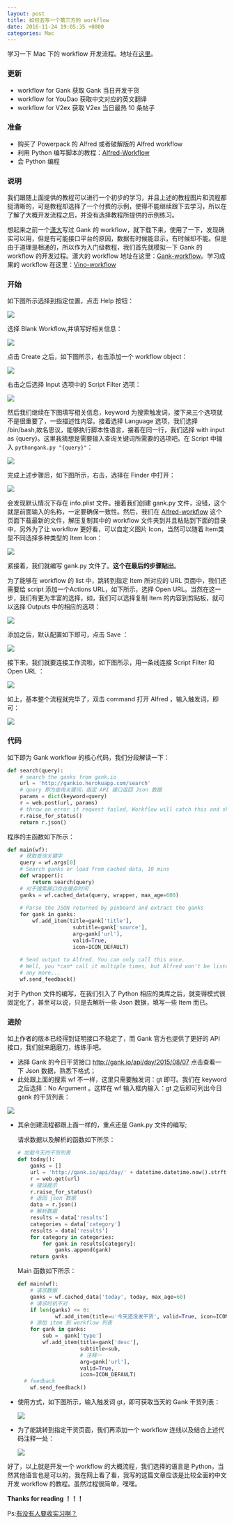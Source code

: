 ```yaml
---
layout: post
title: 如何去写一个第三方的 workflow
date: 2016-11-24 19:05:35 +0800
categories: Mac
---
```


学习一下 Mac 下的 workflow 开发流程。地址在[这里](https://github.com/wuchangfeng/Vino-Workflow)。

### 更新

* workflow for Gank 获取 Gank 当日开发干货
* workflow for YouDao 获取中文对应的英文翻译
* workflow for V2ex 获取 V2ex 当日最热 10 条帖子

### 准备

- 购买了 Powerpack 的 Alfred 或者破解版的 Alfred workflow
- 利用 Python 编写脚本的教程：[Alfred-Workflow](http://www.deanishe.net/alfred-workflow/index.html)
- 会 Python 编程


### 说明

我们跟随上面提供的教程可以进行一个初步的学习，并且上述的教程图片和流程都挺清晰的，可是教程却选择了一个付费的示例，使得不能继续跟下去学习，所以在了解了大概开发流程之后，并没有选择教程所提供的示例练习。

想起来之前一个[潇大](https://github.com/hujiaweibujidao)写过 Gank 的 workflow，就下载下来，使用了一下，发现确实可以用，但是有可能接口平台的原因，数据有时候能显示，有时候却不能。但是由于道理是相通的，所以作为入门级教程，我们首先就模拟一下 Gank 的 workflow 的开发过程。潇大的 workflow 地址在这里：[Gank-workflow](https://github.com/hujiaweibujidao/Gank-Alfred-Workflow)。学习成果的 workflow 在这里：[Vino-workflow](https://github.com/wuchangfeng/Vino-Workflow)

### 开始

如下图所示选择到指定位置，点击 Help 按钮：

![](http://ww2.sinaimg.cn/large/b10d1ea5jw1fa2cyj6j3bj21kw0y1djl.jpg)

选择 Blank Workflow,并填写好相关信息：

![](http://ww1.sinaimg.cn/large/b10d1ea5jw1fa2d0ahqu0j21kw0u2dl7.jpg)

点击 Create 之后，如下图所示，右击添加一个 workflow object：

![](http://ww4.sinaimg.cn/large/b10d1ea5jw1fa2d0mnjraj21kw0xtaei.jpg)

右击之后选择 Input 选项中的 Script Filter 选项：

![](http://ww1.sinaimg.cn/large/b10d1ea5jw1fa2d11xgmmj21kw0xxgrf.jpg)

然后我们继续在下图填写相关信息，keyword 为搜索触发词，接下来三个选项就不是很重要了，一些描述性内容。接着选择 Language 选项，我们选择 /bin/bash,故名思议，能够执行脚本性语言，接着在同一行，我们选择 with input as {query}。这里我猜想是需要输入查询关键词所需要的选项吧。在 Script 中输入 `pythongank.py "{query}"`：

![](http://ww3.sinaimg.cn/large/b10d1ea5jw1fa2d4xjabfj21kw0yewny.jpg)

完成上述步骤后，如下图所示，右击，选择在 Finder 中打开：

![](http://ww1.sinaimg.cn/large/b10d1ea5jw1fa2d4qowgqj21kw0jkgql.jpg)

会发现默认情况下存在 info.plist 文件。接着我们创建 gank.py 文件，没错，这个就是前面输入的名称，一定要确保一致性。然后，我们在 [Alfred-workflow](https://github.com/deanishe/alfred-workflow/releases/tag/v1.24) 这个页面下载最新的文件，解压复制其中的 workflow 文件夹到并且粘贴到下面的目录中，另外为了让 workflow 更好看，可以自定义图片 Icon，当然可以随着 Item类型不同选择多种类型的 Item Icon：

![](http://ww2.sinaimg.cn/large/b10d1ea5jw1fa2d4tv19fj21kw0ty0yo.jpg)

紧接着，我们就编写 gank.py 文件了。**这个在最后的步骤贴出**。

为了能够在 workflow 的 list 中，跳转到指定 Item 所对应的 URL 页面中，我们还需要给 script 添加一个Actions URL，如下所示，选择 Open URL。当然在这一步，我们有更为丰富的选择，如，我们可以选择复制 Item 的内容到剪贴板，就可以选择 Outputs 中的相应的选项：

![](http://ww3.sinaimg.cn/large/b10d1ea5jw1fa2d4y5blrj21kw0y0q9u.jpg)

添加之后，默认配置如下即可，点击 Save ：

![](http://ww4.sinaimg.cn/large/b10d1ea5jw1fa2d4rwylaj21kw0i7jxe.jpg)

接下来，我们就要连接工作流啦，如下图所示，用一条线连接 Script Filter 和 Open URL ：

![](http://ww1.sinaimg.cn/large/b10d1ea5jw1fa2d4qnuywj21kw0jqn1f.jpg)

如上，基本整个流程就完毕了，双击 command 打开 Alfred ，输入触发词，即可：

![](http://ww4.sinaimg.cn/large/b10d1ea5jw1fa2d4waa9ej20xa0aamzv.jpg)

### 代码

如下即为 Gank workflow 的核心代码，我们分段解读一下：

```python
def search(query):
    # search the ganks from gank.io
    url = 'http://gankio.herokuapp.com/search'
    # query 即为查询关键词，指定 API 接口返回 Json 数据
    params = dict(keyword=query)
    r = web.post(url, params)
    # throw an error if request failed, Workflow will catch this and show it to the user
    r.raise_for_status()
    return r.json()
```

程序的主函数如下所示：

```python
def main(wf):
    # 获取查询关键字
    query = wf.args[0]
    # Search ganks or load from cached data, 10 mins
    def wrapper():
        return search(query)
    # 对于搜索接口存在缓存时间
    ganks = wf.cached_data(query, wrapper, max_age=600)
     
    # Parse the JSON returned by pinboard and extract the ganks
    for gank in ganks:
        wf.add_item(title=gank['title'],
                     subtitle=gank['source'],
                     arg=gank['url'], 
                     valid=True,
                     icon=ICON_DEFAULT)
    
    # Send output to Alfred. You can only call this once.
    # Well, you *can* call it multiple times, but Alfred won't be listening
    # any more...
    wf.send_feedback()
```

对于 Python 文件的编写，在我们引入了 Python 相应的类库之后，就变得模式很固定化了，甚至可以说，只是去解析一些 Json 数据，填写一些 Item 而已。

### 进阶

如上作者的版本已经得到证明接口不稳定了，而 Gank 官方也提供了更好的  API 接口，我们就来磨磨刀，练练手吧。

- 选择 Gank 的今日干货接口 http://gank.io/api/day/2015/08/07 点击查看一下 Json 数据，熟悉下格式；
- 此处跟上面的搜索 wf 不一样，这里只需要触发词：gt 即可。我们在 keyword 之后选择：No Argument 。这样在 wf 输入框内输入：gt 之后即可列出今日 gank 的干货列表：

![](http://ww2.sinaimg.cn/large/b10d1ea5jw1fa3ch96g6yj21kw0m8ah0.jpg)

- 其余创建流程都跟上面一样的，重点还是 Gank.py 文件的编写;

  请求数据以及解析的函数如下所示：

  ```python
  # 加载今天的干货列表
  def today():
      ganks = []
      url = 'http://gank.io/api/day/' + datetime.datetime.now().strftime("%Y/%m/%d")
      r = web.get(url)
      # 错误提示
      r.raise_for_status()
      # 返回 json 数据                                                                   
      data = r.json()
      # 解析数据
      results = data['results']
      categories = data['category']
      results = data['results']
      for category in categories:
          for gank in results[category]:
              ganks.append(gank)
      return ganks
  ```

  Main 函数如下所示：

  ```python
  def main(wf):
      # 请求数据
      ganks = wf.cached_data('today', today, max_age=60)
      # 请求时机不对
      if len(ganks) <= 0:
              wf.add_item(title=u'今天还没发干货', valid=True, icon=ICON_DEFAULT)
      # 添加 item 到 workflow 列表
      for gank in ganks:
          sub =  gank['type'] 
          wf.add_item(title=gank['desc'],
                      subtitle=sub,
                      # 注释一
                      arg=gank['url'],
                      valid=True,
                      icon=ICON_DEFAULT)
   	# feedback
      wf.send_feedback()
  ```

- 使用方式，如下图所示，输入触发词 gt，即可获取当天的 Gank 干货列表：

  ![](http://ww2.sinaimg.cn/large/b10d1ea5jw1fa3e0wyodjj20w80r6gua.jpg)

- 为了能跳转到指定干货页面，我们再添加一个 workflow 连线以及结合上述代码注释一处：

  ![](http://ww3.sinaimg.cn/large/b10d1ea5jw1fa3e4x2iupj21b20iegmu.jpg)

好了，以上就是开发一个 workflow 的大概流程，我们选择的语言是 Python，当然其他语言也是可以的，我在网上看了看，我写的这篇文章应该是比较全面的中文开发 workflow 的教程。虽然过程很简单，嘿嘿。

**Thanks for reading ！！！**

Ps:[有没有人要收实习啊？](http://allenwu.itscoder.com/resume)

